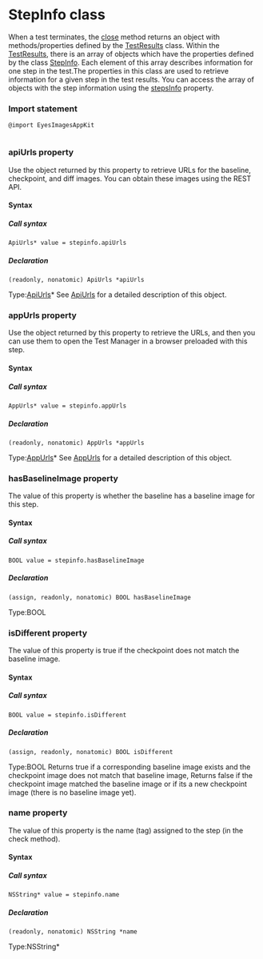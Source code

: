 # StepInfo class
When a test terminates, the [close](./eyes#close-method) method returns an object with methods/properties defined by the [TestResults](./testresults-method) class. Within the [TestResults](./testresults-method), there is an array of objects which have the properties defined by the class [StepInfo](#-method). Each element of this array describes information for one step in the test.The properties in this class are used to retrieve information for a given step in the test results.
You can access the array of objects with the step information using the [stepsInfo](./testresults#getstepsinfo-property) property. 
 ### Import statement 
``` 
@import EyesImagesAppKit
 
 ``` 


 
 ### apiUrls property
Use the object returned by this property to retrieve URLs for the baseline, checkpoint, and diff images. You can obtain these images using the REST API.

#### Syntax 
 ##### Call syntax 
 ``` 
ApiUrls* value = stepinfo.apiUrls
 ``` 
 
 ##### Declaration 
 ``` 
 (readonly, nonatomic) ApiUrls *apiUrls 
 ``` 
 
 Type:[ApiUrls](./apiurls)\* 
See [ApiUrls](./apiurls) for a detailed description of this object. 
 ### appUrls property
Use the object returned by this property to retrieve the URLs, and then you can use them to open the Test Manager in a browser preloaded with this step.

#### Syntax 
 ##### Call syntax 
 ``` 
AppUrls* value = stepinfo.appUrls
 ``` 
 
 ##### Declaration 
 ``` 
 (readonly, nonatomic) AppUrls *appUrls 
 ``` 
 
 Type:[AppUrls](./appurls)\* 
See [AppUrls](./appurls) for a detailed description of this object. 
 ### hasBaselineImage property
The value of this property is whether the baseline has a baseline image for this step.

#### Syntax 
 ##### Call syntax 
 ``` 
BOOL value = stepinfo.hasBaselineImage
 ``` 
 
 ##### Declaration 
 ``` 
 (assign, readonly, nonatomic) BOOL hasBaselineImage 
 ``` 
 
 Type:BOOL 
 ### isDifferent property
The value of this property is true if the checkpoint does not match the baseline image.

#### Syntax 
 ##### Call syntax 
 ``` 
BOOL value = stepinfo.isDifferent
 ``` 
 
 ##### Declaration 
 ``` 
 (assign, readonly, nonatomic) BOOL isDifferent 
 ``` 
 
 Type:BOOL 
Returns true if a corresponding baseline image exists and the checkpoint image does not match that baseline image, Returns false if the checkpoint image matched the baseline image or if its a new checkpoint image (there is no baseline image yet). 
 ### name property
The value of this property is the name (tag) assigned to the step (in the check method).

#### Syntax 
 ##### Call syntax 
 ``` 
NSString* value = stepinfo.name
 ``` 
 
 ##### Declaration 
 ``` 
 (readonly, nonatomic) NSString *name 
 ``` 
 
 Type:NSString\*
